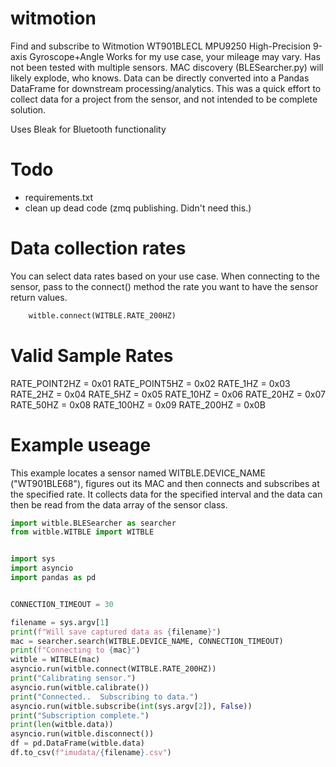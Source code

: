 # witmotion

Find and subscribe to Witmotion WT901BLECL MPU9250 High-Precision 9-axis Gyroscope+Angle 
Works for my use case, your mileage may vary.  Has not been tested with multiple sensors.  MAC discovery (BLESearcher.py) will likely explode, who knows.
Data can be directly converted into a Pandas DataFrame for downstream processing/analytics.
This was a quick effort to collect data for a project from the sensor, and not intended to be complete solution.

Uses Bleak for Bluetooth functionality

# Todo
- requirements.txt
- clean up dead code (zmq publishing.  Didn't need this.)

# Data collection rates
You can select data rates based on your use case.  When connecting to the sensor, pass to the connect() method the rate you want to have the sensor return values.
```python
    witble.connect(WITBLE.RATE_200HZ)
```

# Valid Sample Rates
RATE_POINT2HZ = 0x01
RATE_POINT5HZ = 0x02
RATE_1HZ = 0x03
RATE_2HZ = 0x04
RATE_5HZ = 0x05
RATE_10HZ = 0x06
RATE_20HZ = 0x07
RATE_50HZ = 0x08
RATE_100HZ = 0x09
RATE_200HZ = 0x0B

# Example useage

This example locates a sensor named WITBLE.DEVICE_NAME  ("WT901BLE68"), figures out its MAC and then connects and subscribes at the specified rate.
It collects data for the specified interval and the data can then be read from the data array of the sensor class.

```python
import witble.BLESearcher as searcher
from witble.WITBLE import WITBLE


import sys
import asyncio
import pandas as pd


CONNECTION_TIMEOUT = 30

filename = sys.argv[1]
print(f"Will save captured data as {filename}")
mac = searcher.search(WITBLE.DEVICE_NAME, CONNECTION_TIMEOUT)
print(f"Connecting to {mac}")
witble = WITBLE(mac)
asyncio.run(witble.connect(WITBLE.RATE_200HZ))
print("Calibrating sensor.")
asyncio.run(witble.calibrate())
print("Connected..  Subscribing to data.")
asyncio.run(witble.subscribe(int(sys.argv[2]), False))
print("Subscription complete.")
print(len(witble.data))
asyncio.run(witble.disconnect())
df = pd.DataFrame(witble.data)
df.to_csv(f"imudata/{filename}.csv")
```
